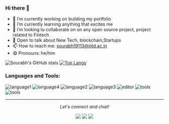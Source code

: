 ### Hi there 👋

- 🔭 I’m currently working on building my portfolio
- 🌱 I’m currently learning anything that excites me
- 👯 I’m looking to collaborate on on any open source project, project related to Fintech
- 💬 Open to talk about New Tech, blockchain,Startups
- 📫 How to reach me: sourabh19113@iiitd.ac.in
- 😄 Pronouns: he/him

![Sourabh's GitHub stats](https://github-readme-stats.vercel.app/api?username=100RABHpy&count_private=true&show_icons=true&theme=merko&hide=stars)
[![Top Langs](https://github-readme-stats.vercel.app/api/top-langs/?username=100RABHpy&theme=merko&layout=compact)](https://github.com/anuraghazra/github-readme-stats)

### Languages and Tools:

![language1](https://img.shields.io/badge/Code-JS-blue?style=flat&logo=javascript)
![language4](https://img.shields.io/badge/Code-Java-blue?style=flat&logo=java)
![language2](https://img.shields.io/badge/Code-Python-blue?style=flat&logo=python)
![language3](https://img.shields.io/badge/Code-CSS-blue?style=flat&logo=css3)
![editor](https://img.shields.io/badge/Editor-VSCode-blue?style=flat&logo=visual-studio-code)
![tools](https://img.shields.io/badge/Tools-MySQL-blue?style=flat&logo=mysql)
![tools](https://img.shields.io/badge/Shell-Bash-blue?style=flat&logo=gnu-bash)

<hr>
<p align="center">
  <i>Let's connect and chat!</i>

  <p align="center">
    <a href=" https://twitter.com/Sourabh7211" target="_blank" rel="noopener noreferrer" alt="Twitter"><img src="https://raw.githubusercontent.com/jayehernandez/jayehernandez/3f5402efef9a0ae89211a6e04609558e862ca616/readme/twitter-fill.svg"></a>
    <a href="https://www.linkedin.com/in/sourabh7211/" target="_blank" rel="noopener noreferrer" alt="Linkedin"><img src="https://raw.githubusercontent.com/jayehernandez/jayehernandez/3f5402efef9a0ae89211a6e04609558e862ca616/readme/linkedin-fill.svg"></a>
    <a href="mailto:Sourabh19113@iiitd.ac.in" target="_blank" rel="noopener noreferrer" alt="Contact me"><img src="https://raw.githubusercontent.com/jayehernandez/jayehernandez/3f5402efef9a0ae89211a6e04609558e862ca616/readme/mail-fill.svg"></a>
  </p>
</p>
